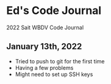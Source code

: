 # Ed's Code Journal
2022 Sait WBDV Code Journal

## January 13th, 2022 
- Tried to push to git for the first time
- Having a few problems
- Might need to set up SSH keys